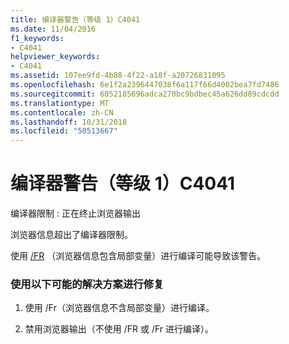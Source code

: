 ```yaml
---
title: 编译器警告（等级 1）C4041
ms.date: 11/04/2016
f1_keywords:
- C4041
helpviewer_keywords:
- C4041
ms.assetid: 107ee9fd-4b88-4f22-a18f-a20726831095
ms.openlocfilehash: 6e1f2a2396447038f6a117f66d4002bea7fd7486
ms.sourcegitcommit: 6052185696adca270bc9bdbec45a626dd89cdcdd
ms.translationtype: MT
ms.contentlocale: zh-CN
ms.lasthandoff: 10/31/2018
ms.locfileid: "50513667"
---
```

# <a name="compiler-warning-level-1-c4041"></a>编译器警告（等级 1）C4041

编译器限制 : 正在终止浏览器输出

浏览器信息超出了编译器限制。

使用 [/FR](../../build/reference/fr-fr-create-dot-sbr-file.md) （浏览器信息包含局部变量）进行编译可能导致该警告。

### <a name="to-fix-by-using-the-following-possible-solutions"></a>使用以下可能的解决方案进行修复

1. 使用 /Fr（浏览器信息不含局部变量）进行编译。

1. 禁用浏览器输出（不使用 /FR 或 /Fr 进行编译）。